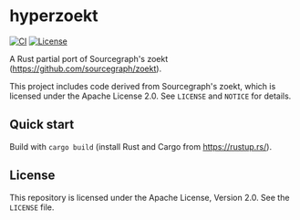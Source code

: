 # hyperzoekt

[![CI](https://github.com/dcieslak19973/hyperzoekt/actions/workflows/ci.yml/badge.svg)](https://github.com/dcieslak19973/hyperzoekt/actions)
[![License](https://img.shields.io/badge/license-Apache%202.0-blue.svg)](LICENSE)

A Rust partial port of Sourcegraph's zoekt (https://github.com/sourcegraph/zoekt).

This project includes code derived from Sourcegraph's zoekt, which is licensed under the Apache License 2.0. See `LICENSE` and `NOTICE` for details.

## Quick start

Build with `cargo build` (install Rust and Cargo from https://rustup.rs/).

## License

This repository is licensed under the Apache License, Version 2.0. See the `LICENSE` file.
